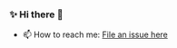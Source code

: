 ### ✨ Hi there 👋

- 📫 How to reach me: [File an issue here](https://github.com/bogosj/bogosj/issues)

<!--
**bogosj/bogosj** is a ✨ _special_ ✨ repository because its `README.md` (this file) appears on your GitHub profile.
-->
